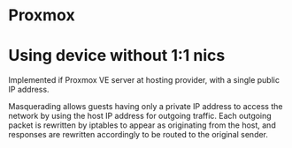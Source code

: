 # Proxmox

# Using device without 1:1 nics

Implemented if Proxmox VE server at hosting provider, with a single public IP address.

Masquerading allows guests having only a private IP address to access the network by using the host IP address for outgoing traffic. Each outgoing packet is rewritten by iptables to appear as originating from the host, and responses are rewritten accordingly to be routed to the original sender.
